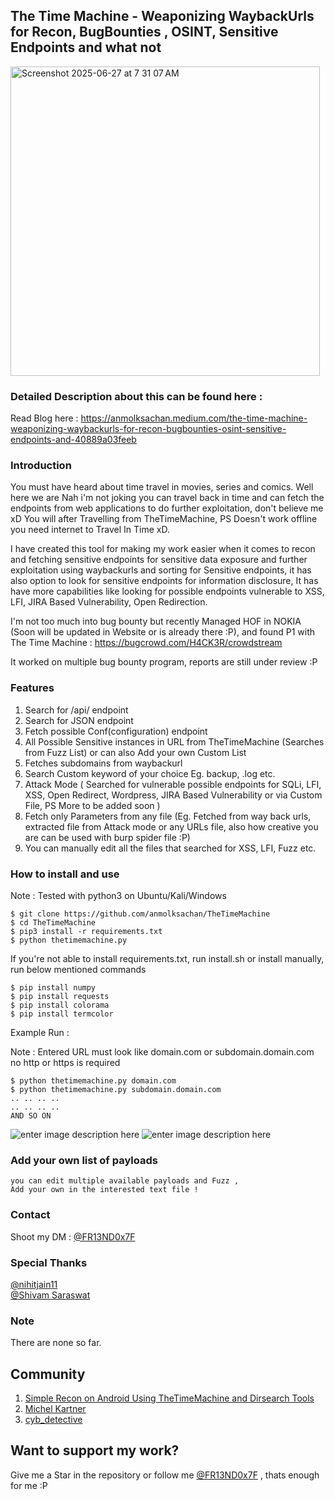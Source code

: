 ## The Time Machine - Weaponizing WaybackUrls for Recon, BugBounties , OSINT, Sensitive Endpoints and what not

<img width="495" alt="Screenshot 2025-06-27 at 7 31 07 AM" src="https://github.com/user-attachments/assets/e15d5674-4af8-44be-8e70-7790b1d151be" />
<!--![TheTimeMachine](https://raw.githubusercontent.com/anmolksachan/TheTimeMachine/main/logo.PNG)-->

### Detailed Description about this can be found here : 
Read Blog here : https://anmolksachan.medium.com/the-time-machine-weaponizing-waybackurls-for-recon-bugbounties-osint-sensitive-endpoints-and-40889a03feeb

### Introduction 

You must have heard about time travel in movies, series and comics. Well here we are Nah i'm not joking you can travel back in time and can fetch the endpoints from web applications to do further exploitation, don't believe me xD You will after Travelling from TheTimeMachine, PS Doesn't work offline you need internet to Travel In Time xD.

I have created this tool for making my work easier when it comes to recon and fetching sensitive endpoints for sensitive data exposure and further exploitation using waybackurls and sorting for Sensitive endpoints, it has also option to look for sensitive endpoints for information disclosure, It has have more capabilities like looking for possible endpoints vulnerable to XSS, LFI, JIRA Based Vulnerability, Open Redirection.

I'm not too much into bug bounty but recently Managed HOF in NOKIA (Soon will be updated in Website or is already there :P), and found P1 with The Time Machine : https://bugcrowd.com/H4CK3R/crowdstream

It worked on multiple bug bounty program, reports are still under review :P

### Features
1. Search for /api/ endpoint
2. Search for JSON endpoint
3. Fetch possible Conf(configuration) endpoint
4. All Possible Sensitive instances in URL from TheTimeMachine (Searches from Fuzz List) or can also Add your own Custom List
5. Fetches subdomains from waybackurl
6. Search Custom keyword of your choice Eg. backup, .log etc.
7. Attack Mode ( Searched for vulnerable possible endpoints for SQLi, LFI, XSS, Open Redirect, Wordpress, JIRA Based Vulnerability or via Custom File, PS More to be added soon )
8. Fetch only Parameters from any file (Eg. Fetched from way back urls, extracted file from Attack mode or any URLs file, also how creative you are can be used with burp spider file :P) 
9. You can manually edit all the files that searched for XSS, LFI, Fuzz etc.

### How to install and use 

Note : Tested with python3 on Ubuntu/Kali/Windows

```
$ git clone https://github.com/anmolksachan/TheTimeMachine
$ cd TheTimeMachine
$ pip3 install -r requirements.txt
$ python thetimemachine.py

```

If you're not able to install requirements.txt, run install.sh or install manually, run below mentioned commands
```
$ pip install numpy
$ pip install requests
$ pip install colorama
$ pip install termcolor

```

Example Run : 

Note : Entered URL must look like domain.com or subdomain.domain.com no http or https is required

```
$ python thetimemachine.py domain.com
$ python thetimemachine.py subdomain.domain.com
.. .. .. .. 
.. .. .. .. 
AND SO ON 
```
![enter image description here](https://raw.githubusercontent.com/anmolksachan/anmolksachan.github.io/main/img/TTM.gif)
![enter image description here](https://raw.githubusercontent.com/anmolksachan/TheTimeMachine/main/run.PNG)

### Add your own list of payloads

```
you can edit multiple available payloads and Fuzz , 
Add your own in the interested text file !

```

### Contact

Shoot my DM : [@FR13ND0x7F](https://twitter.com/fr13nd0x7f)

### Special Thanks

[@nihitjain11](https://github.com/nihitjain11) <br />
[@Shivam Saraswat](https://github.com/shivamsaraswat)

### Note
There are none so far.

## Community
1. [Simple Recon on Android Using TheTimeMachine and Dirsearch Tools](https://alpinnnnnn13.medium.com/simple-recon-di-android-menggunakan-tools-thetimemachine-dan-dirsearch-3384aad17c15)
2. [Michel Kartner](https://youtu.be/gh2DdRjK4BY?t=1888)
3. [cyb_detective](https://x.com/cyb_detective/status/1581324309108510721)



## __Want to support my work?__
Give me a Star in the repository or follow me [@FR13ND0x7F](https://twitter.com/fr13nd0x7f) , thats enough for me :P
